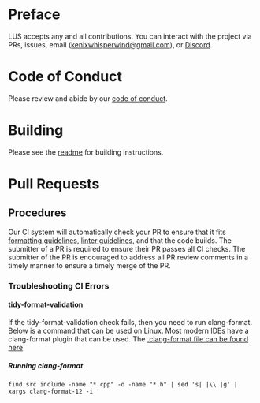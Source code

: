 # Preface
LUS accepts any and all contributions. You can interact with the project via PRs, issues, email (kenixwhisperwind@gmail.com), or [Discord](https://discord.gg/RQvdvavB).

# Code of Conduct
Please review and abide by our [code of conduct](https://github.com/Kenix3/libultraship/blob/main/CODE_OF_CONDUCT.md).

# Building
Please see the [readme](https://github.com/Kenix3/libultraship/blob/main/README.md) for building instructions.

# Pull Requests
## Procedures
Our CI system will automatically check your PR to ensure that it fits [formatting guidelines](https://github.com/Kenix3/libultraship/blob/main/.clang-format), [linter guidelines](https://github.com/Kenix3/libultraship/blob/main/.clang-tidy), and that the code builds. The submitter of a PR is required to ensure their PR passes all CI checks. The submitter of the PR is encouraged to address all PR review comments in a timely manner to ensure a timely merge of the PR.
### Troubleshooting CI Errors
#### tidy-format-validation
If the tidy-format-validation check fails, then you need to run clang-format. Below is a command that can be used on Linux. Most modern IDEs have a clang-format plugin that can be used. The [.clang-format file can be found here](https://github.com/Kenix3/libultraship/blob/main/.clang-format)
##### Running clang-format
```
find src include -name "*.cpp" -o -name "*.h" | sed 's| |\\ |g' | xargs clang-format-12 -i
```
